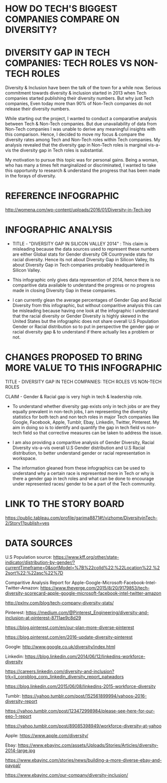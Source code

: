 # HOW DO TECH'S BIGGEST COMPANIES COMPARE ON DIVERSITY?

# DIVERSITY GAP IN TECH COMPANIES: TECH ROLES VS NON-TECH ROLES

Diversity & Inclusion have been the talk of the town for a while now. Serious commitment towards diversity & inclusion started in 2013 when Tech companies started publishing their diversity numbers. But why just Tech companies, Even today more than 90% of Non-Tech companies do not release their diversity numbers. 

While starting out the project, I wanted to conduct a comparative analysis between Tech & Non-Tech companies. But due unavailability of data from Non-Tech companies I was unable to derive any meaningful insights with this comparison. 
Hence, I decided to move my focus & compare the diversity rates among Tech and Non-Tech roles within Tech companies. My analysis revealed that the diversity gap in Non-Tech roles is marginal vis-a-vis the diversity gap in Tech roles is substantial.

My motivation to pursue this topic was for personal gains. Being a woman, who has many a times felt marginalized or discriminated, I wanted to take this opportunity to research & understand the progress that has been made in the forays of diversity. 


# REFERENCE INFOGRAPHIC

http://womena.com/wp-content/uploads/2016/01/Diversity-in-Tech.jpg

# INFOGRAPHIC ANALYSIS

- TITLE - "DIVERSITY GAP IN SILICON VALLEY 2014" :
This claim is misleading because the data sources used to represent these numbers are either Global stats for Gender    diversity OR Countrywide stats for racial diversity. Hence its not about Diversity Gap in Silicon Valley, Its about Diversity Gap in Tech companies probably headquartered in Silicon Valley.
  
- This infographic only gives data represention of 2014, hence there is no comparitive data available to understand the progress or no progress made in closing Diversity Gap in these companies.

- I can currently glean the average percentages of Gender Gap and Racial Diversity from this infographic, but without comparitive analysis this can be misleading because having one look at the infographic I understand that the racial diversity or Gender Diversity is highly skewed in the United States but the infographic does not share overall U.S Population Gender or Racial distribution so to put in perspective the gender gap or racial diversity gap & to understand if there actually lies a problem or not.

# CHANGES PROPOSED TO BRING MORE VALUE TO THIS INFOGRAPHIC

TITLE - DIVERSITY GAP IN TECH COMPANIES: TECH ROLES VS NON-TECH ROLES

CLAIM - Gender & Racial gap is very high in tech & leadership role. 

- To understand whether diversity gap exists only in tech jobs or are they equally prevalent in non-tech jobs, I am representing the diversity statistics for both tech and non tech roles in major Tech companies like Google, Facebook, Apple, Tumblr, Ebay, Linkedin, Twitter, Pinterest.
My aim in doing so is to identify and quantify the gap in tech field vs non-tech field so that corrective measures can be taken to address the issue.

- I am also providing a comparitive analysis of Gender Diversity, Racial Diversity vis-a-vis overall U.S Gender distribution and U.S Racial distribution, to better understand gender or racial representation in workspace. 

- The information gleaned from these infographics can be used to understand why a certain race is represented more in Tech or why is there a gender gap in tech roles and what can be done to encourage under represented races/ gender to be a part of the Tech community.

# LINK TO THE STORY BOARD 

https://public.tableau.com/profile/garima8871#!/vizhome/DiversityinTech-2/Story1?publish=yes


# DATA SOURCES
U.S Population source: 
https://www.kff.org/other/state-indicator/distribution-by-gender/?currentTimeframe=0&sortModel=%7B%22colId%22:%22Location%22,%22sort%22:%22asc%22%7D

Comparitive Analysis Report for Apple-Google-Microsoft-Facebook-Intel-Twitter-Amazon:
https://www.theverge.com/2015/8/20/9179853/tech-diversity-scorecard-apple-google-microsoft-facebook-intel-twitter-amazon

http://pxlnv.com/blog/tech-company-diversity-stats/

Pinterest:
https://medium.com/@Pinterest_Engineering/diversity-and-inclusion-at-pinterest-8711ae9c8d29

https://blog.pinterest.com/en/our-plan-more-diverse-pinterest

https://blog.pinterest.com/en/2016-update-diversity-pinterest

Google:
http://www.google.co.uk/diversity/index.html

Linkedin:
https://blog.linkedin.com/2014/06/12/linkedins-workforce-diversity

https://careers.linkedin.com/diversity-and-inclusion?trk=li_corpblog_corp_linkedin_diversity_report_patwadors

https://blog.linkedin.com/2015/06/08/linkedins-2015-workforce-diversity

Tumblr:
https://yahoo.tumblr.com/post/152561899994/yahoos-2016-diversity-report

https://yahoo.tumblr.com/post/123472998984/please-see-here-for-our-eeo-1-report

https://yahoo.tumblr.com/post/89085398949/workforce-diversity-at-yahoo

Apple:
https://www.apple.com/diversity/

Ebay:
https://www.ebayinc.com/assets/Uploads/Stories/Articles/diversity-2014-large.jpg

https://www.ebayinc.com/stories/news/building-a-more-diverse-ebay-and-paypal/

https://www.ebayinc.com/our-company/diversity-inclusion/

